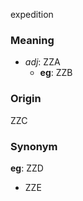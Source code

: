 expedition
### Meaning
+ _adj_: ZZA
	+ __eg__: ZZB

### Origin

ZZC

### Synonym

__eg__: ZZD

+ ZZE


